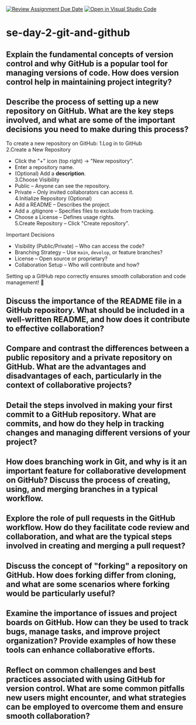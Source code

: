 [![Review Assignment Due Date](https://classroom.github.com/assets/deadline-readme-button-22041afd0340ce965d47ae6ef1cefeee28c7c493a6346c4f15d667ab976d596c.svg)](https://classroom.github.com/a/8wgCKhpZ)
[![Open in Visual Studio Code](https://classroom.github.com/assets/open-in-vscode-2e0aaae1b6195c2367325f4f02e2d04e9abb55f0b24a779b69b11b9e10269abc.svg)](https://classroom.github.com/online_ide?assignment_repo_id=18412740&assignment_repo_type=AssignmentRepo)
# se-day-2-git-and-github
## Explain the fundamental concepts of version control and why GitHub is a popular tool for managing versions of code. How does version control help in maintaining project integrity?


## Describe the process of setting up a new repository on GitHub. What are the key steps involved, and what are some of the important decisions you need to make during this process?
  To create a new repository on GitHub:
1.Log in to GitHub   
2.Create a New Repository  
   - Click the "+" icon (top right) → "New repository".  
   - Enter a repository name.  
   - (Optional) Add a **description**.  
3.Choose Visibility  
   - Public – Anyone can see the repository.  
   - Private – Only invited collaborators can access it.  
4.Initialize Repository (Optional)  
   - Add a README – Describes the project.  
   - Add a .gitignore – Specifies files to exclude from tracking.  
   - Choose a License – Defines usage rights.  
5.Create Repository – Click "Create repository".  
 
Important Decisions  
- Visibility (Public/Private) – Who can access the code?  
- Branching Strategy – Use `main`, `develop`, or feature branches?  
- License – Open source or proprietary?  
- Collaboration Setup – Who will contribute and how?  

Setting up a GitHub repo correctly ensures smooth collaboration and code management! 🚀

## Discuss the importance of the README file in a GitHub repository. What should be included in a well-written README, and how does it contribute to effective collaboration?

## Compare and contrast the differences between a public repository and a private repository on GitHub. What are the advantages and disadvantages of each, particularly in the context of collaborative projects?

## Detail the steps involved in making your first commit to a GitHub repository. What are commits, and how do they help in tracking changes and managing different versions of your project?

## How does branching work in Git, and why is it an important feature for collaborative development on GitHub? Discuss the process of creating, using, and merging branches in a typical workflow.

## Explore the role of pull requests in the GitHub workflow. How do they facilitate code review and collaboration, and what are the typical steps involved in creating and merging a pull request?

## Discuss the concept of "forking" a repository on GitHub. How does forking differ from cloning, and what are some scenarios where forking would be particularly useful?

## Examine the importance of issues and project boards on GitHub. How can they be used to track bugs, manage tasks, and improve project organization? Provide examples of how these tools can enhance collaborative efforts.

## Reflect on common challenges and best practices associated with using GitHub for version control. What are some common pitfalls new users might encounter, and what strategies can be employed to overcome them and ensure smooth collaboration?
